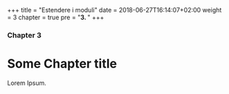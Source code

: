 +++
title = "Estendere i moduli"
date = 2018-06-27T16:14:07+02:00
weight = 3
chapter = true
pre = "<b>3. </b>"
+++

### Chapter 3

# Some Chapter title

Lorem Ipsum.